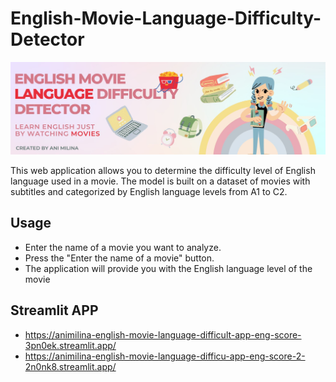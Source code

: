 # English-Movie-Language-Difficulty-Detector

![Cover image](eng_cover.jpg)

This web application allows you to determine the difficulty level of English language used in a movie. The model is built on a dataset of movies with subtitles and categorized by English language levels from A1 to C2.

## Usage

* Enter the name of a movie you want to analyze.
* Press the "Enter the name of a movie" button.
* The application will provide you with the English language level of the movie

## Streamlit APP

* https://animilina-english-movie-language-difficult-app-eng-score-3pn0ek.streamlit.app/  
* https://animilina-english-movie-language-difficu-app-eng-score-2-2n0nk8.streamlit.app/
